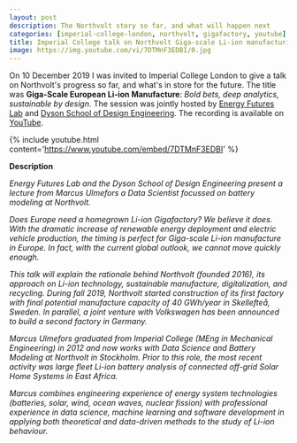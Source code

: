 ```yaml
---
layout: post
description: The Northvolt story so far, and what will happen next
categories: [imperial-college-london, northvolt, gigafactory, youtube]
title: Imperial College talk on Northvolt Giga-scale Li-ion manufacturing
image: https://img.youtube.com/vi/7DTMnF3EDBI/0.jpg
---
```


On 10 December 2019 I was invited to Imperial College London to give a talk on Northvolt's progress so far, and what's in store for the future. The title was **Giga-Scale European Li-ion Manufacture**: *Bold bets, deep analytics, sustainable by design*. The session was jointly hosted by [Energy Futures Lab](https://www.imperial.ac.uk/energy-futures-lab/) and [Dyson School of Design Engineering](https://www.imperial.ac.uk/design-engineering/). The recording is available on [YouTube](https://www.youtube.com/watch?v=7DTMnF3EDBI).

{% include youtube.html content='https://www.youtube.com/embed/7DTMnF3EDBI' %}

**Description**

*Energy Futures Lab and the Dyson School of Design Engineering present a lecture from Marcus Ulmefors a Data Scientist focussed on battery modeling at Northvolt.*

*Does Europe need a homegrown Li-ion Gigafactory? We believe it does. With the dramatic increase of renewable energy deployment and electric vehicle production, the timing is perfect for Giga-scale Li-ion manufacture in Europe. In fact, with the current global outlook, we cannot move quickly enough.*

*This talk will explain the rationale behind Northvolt (founded 2016), its approach on Li-ion technology, sustainable manufacture, digitalization, and recycling. During fall 2019, Northvolt started construction of its first factory with final potential manufacture capacity of 40 GWh/year in Skellefteå, Sweden. In parallel, a joint venture with Volkswagen has been announced to build a second factory in Germany.*

*Marcus Ulmefors graduated from Imperial College (MEng in Mechanical Engineering) in 2012 and now works with Data Science and Battery Modeling at Northvolt in Stockholm. Prior to this role, the most recent activity was large fleet Li-ion battery analysis of connected off-grid Solar Home Systems in East Africa.*

*Marcus combines engineering experience of energy system technologies (batteries, solar, wind, ocean waves, nuclear fission) with professional experience in data science, machine learning and software development in applying both theoretical and data-driven methods to the study of Li-ion behaviour.*
